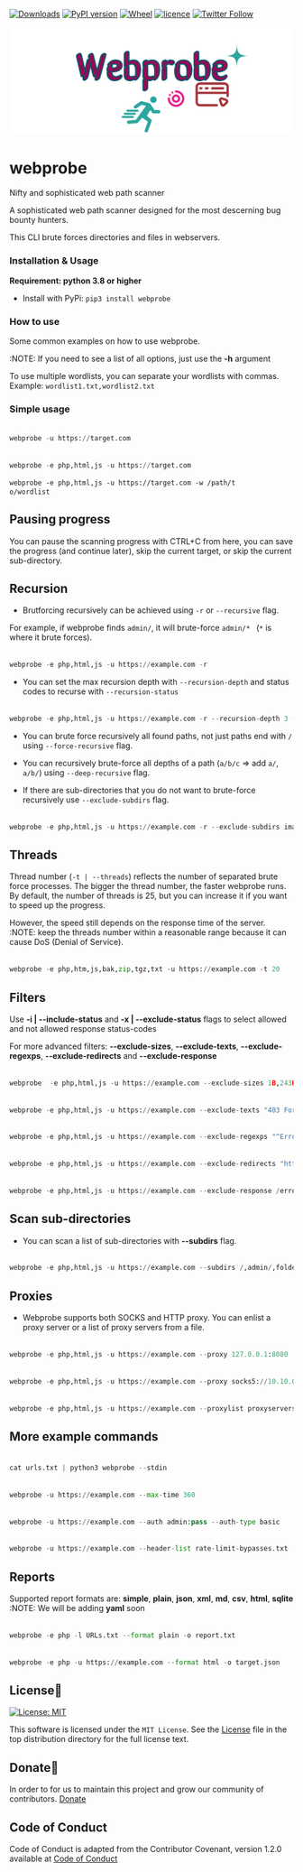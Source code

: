 [![Downloads](https://pepy.tech/badge/webprobe)](https://pepy.tech/project/webprobe)
[![PyPI version](https://badge.fury.io/py/webprobe.svg)](https://badge.fury.io/py/webprobe)
[![Wheel](https://img.shields.io/pypi/wheel/webprobe.svg)](https://pypi.com/project/webprobe)
[![licence](https://img.shields.io/pypi/l/webprobe.svg)](https://opensource.org/licenses/MIT)
[![Twitter Follow](https://img.shields.io/twitter/follow/gerrishon_s.svg?style=social)](https://twitter.com/gerrishon_s)

[![Logo](https://raw.githubusercontent.com/scalabli/webprobe/main/images/webprobe.png)](https://github.com/scalabli/webprobe)

# webprobe
Nifty and sophisticated web path scanner

A sophisticated web path scanner designed for the most descerning bug bounty hunters.


This CLI brute forces directories and files in webservers.


### Installation & Usage
                                                
**Requirement: python 3.8 or higher**

- Install with PyPi: `pip3 install webprobe`


### How to use

Some common examples on how to use webprobe.

:NOTE: If you need to see a list of all options, just use the **-h** argument

To use multiple wordlists, you can separate your wordlists with commas. Example: `wordlist1.txt,wordlist2.txt`

### Simple usage

```python

webprobe -u https://target.com

```

```python

webprobe -e php,html,js -u https://target.com

```

```
webprobe -e php,html,js -u https://target.com -w /path/t
o/wordlist

```

## Pausing progress

You can pause the scanning progress with CTRL+C  from here, you can save the progress (and continue later), skip the current target, or skip the current sub-directory.

## Recursion
- Brutforcing recursively can be achieved using `-r` or `--recursive` flag.

For example, if webprobe finds `admin/`, it will brute-force `admin/* ` (`*` is where it brute forces).

```python

webprobe -e php,html,js -u https://example.com -r

```

- You can set the max recursion depth with `--recursion-depth` and status codes to recurse with `--recursion-status`

```python

webprobe -e php,html,js -u https://example.com -r --recursion-depth 3 --recursion-status 200-39

```
- You can brute force recursively all found paths, not just paths end with `/` using `--force-recursive` flag.

- You can recursively brute-force all depths of a path (`a/b/c` => add `a/`, `a/b/`) using `--deep-recursive` flag.

- If there are sub-directories that you do not want to brute-force recursively use `--exclude-subdirs` flag.

```python

webprobe -e php,html,js -u https://example.com -r --exclude-subdirs image/,media/,css/

```

## Threads
Thread number (`-t | --threads`) reflects the number of separated brute force processes. The bigger the thread number, the faster webprobe runs. By default, the number of threads is 25, but you can increase it if you want to speed up the progress.

However, the speed still depends on the response time of the server.
:NOTE: keep the threads number within a reasonable range because it can cause DoS (Denial of Service).

```python

webprobe -e php,htm,js,bak,zip,tgz,txt -u https://example.com -t 20

```

## Filters
Use **-i | --include-status** and **-x | --exclude-status** flags to select allowed and not allowed response status-codes

For more advanced filters: **--exclude-sizes**, **--exclude-texts**, **--exclude-regexps**, **--exclude-redirects** and **--exclude-response**

```python

webprobe  -e php,html,js -u https://example.com --exclude-sizes 1B,243KB

```                                                      
```python

webprobe -e php,html,js -u https://example.com --exclude-texts "403 Forbidden"

```

```python

webprobe -e php,html,js -u https://example.com --exclude-regexps "^Error$"

```

```python

webprobe -e php,html,js -u https://example.com --exclude-redirects "https://(.*).okta.com/*"

```

```python

webprobe -e php,html,js -u https://example.com --exclude-response /error.html

```

## Scan sub-directories
- You can scan a list of sub-directories with **--subdirs** flag.

```python

webprobe -e php,html,js -u https://example.com --subdirs /,admin/,folder/
```
## Proxies
- Webprobe supports both SOCKS and HTTP proxy. You can enlist a proxy server or a list of proxy servers from a file.

```python

webprobe -e php,html,js -u https://example.com --proxy 127.0.0.1:8080

```

```python

webprobe -e php,html,js -u https://example.com --proxy socks5://10.10.0.1:8080

```

```python

webprobe -e php,html,js -u https://example.com --proxylist proxyservers.txt

```
## More example commands

```python

cat urls.txt | python3 webprobe --stdin

```

```python

webprobe -u https://example.com --max-time 360

```

```python

webprobe -u https://example.com --auth admin:pass --auth-type basic

```

```python

webprobe -u https://example.com --header-list rate-limit-bypasses.txt

```

## Reports
Supported report formats are: **simple**, **plain**, **json**, **xml**, **md**, **csv**,  **html**, **sqlite**
:NOTE: We will be adding **yaml** soon

```python

webprobe -e php -l URLs.txt --format plain -o report.txt

```

```python

webprobe -e php -u https://example.com --format html -o target.json

```

## License📑

 [![License: MIT](https://img.shields.io/badge/License-MIT-yellow.svg)](https://opensource.org/licenses/MIT)

This software is licensed under the `MIT License`. See the [License](https://github.com/scalabli/webprobe/blob/master/LICENSE) file in the top distribution directory for the full license text.

## Donate🎁
In order to for us to maintain this project and grow our community of contributors.
[Donate](https://ko-fi.com/scalabli)


## Code of Conduct
Code of Conduct is adapted from the Contributor Covenant, version 1.2.0 available at [Code of Conduct](http://contributor-covenant.org/version/1/2/0/)
